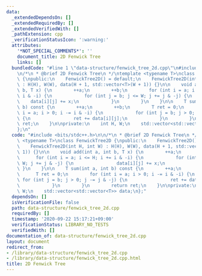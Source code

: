 ```yaml
---
data:
  _extendedDependsOn: []
  _extendedRequiredBy: []
  _extendedVerifiedWith: []
  _pathExtension: cpp
  _verificationStatusIcon: ':warning:'
  attributes:
    '*NOT_SPECIAL_COMMENTS*': ''
    document_title: 2D Fenwick Tree
    links: []
  bundledCode: "#line 1 \"data-structure/fenwick_tree_2d.cpp\"\n#include <bits/stdc++.h>\n\
    \n/*\n * @brief 2D Fenwick Tree\n */\ntemplate <typename T>\nclass FenwickTree2D\
    \ {\npublic:\n    FenwickTree2D() = default;\n    FenwickTree2D(int H, int W)\
    \ : H(H), W(W), data(H + 1, std::vector<T>(W + 1)) {}\n\n    void add(int a, int\
    \ b, T x) {\n        ++a;\n        ++b;\n        for (int i = a; i <= H; i +=\
    \ i & -i) {\n            for (int j = b; j <= W; j += j & -j) {\n            \
    \    data[i][j] += x;\n            }\n        }\n    }\n\n    T sum(int a, int\
    \ b) const {\n        ++a;\n        ++b;\n        T ret = 0;\n        for (int\
    \ i = a; i > 0; i -= i & -i) {\n            for (int j = b; j > 0; j -= j & -j)\
    \ {\n                ret += data[i][j];\n            }\n        }\n        return\
    \ ret;\n    }\n\nprivate:\n    int H, W;\n    std::vector<std::vector<T>> data;\n\
    };\n"
  code: "#include <bits/stdc++.h>\n\n/*\n * @brief 2D Fenwick Tree\n */\ntemplate\
    \ <typename T>\nclass FenwickTree2D {\npublic:\n    FenwickTree2D() = default;\n\
    \    FenwickTree2D(int H, int W) : H(H), W(W), data(H + 1, std::vector<T>(W +\
    \ 1)) {}\n\n    void add(int a, int b, T x) {\n        ++a;\n        ++b;\n  \
    \      for (int i = a; i <= H; i += i & -i) {\n            for (int j = b; j <=\
    \ W; j += j & -j) {\n                data[i][j] += x;\n            }\n       \
    \ }\n    }\n\n    T sum(int a, int b) const {\n        ++a;\n        ++b;\n  \
    \      T ret = 0;\n        for (int i = a; i > 0; i -= i & -i) {\n           \
    \ for (int j = b; j > 0; j -= j & -j) {\n                ret += data[i][j];\n\
    \            }\n        }\n        return ret;\n    }\n\nprivate:\n    int H,\
    \ W;\n    std::vector<std::vector<T>> data;\n};"
  dependsOn: []
  isVerificationFile: false
  path: data-structure/fenwick_tree_2d.cpp
  requiredBy: []
  timestamp: '2020-09-22 15:17:21+09:00'
  verificationStatus: LIBRARY_NO_TESTS
  verifiedWith: []
documentation_of: data-structure/fenwick_tree_2d.cpp
layout: document
redirect_from:
- /library/data-structure/fenwick_tree_2d.cpp
- /library/data-structure/fenwick_tree_2d.cpp.html
title: 2D Fenwick Tree
---
```

